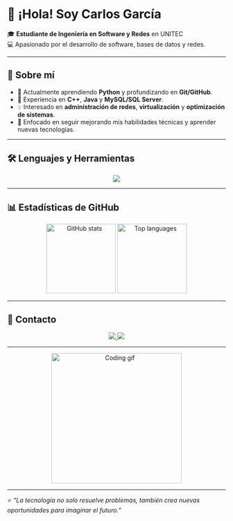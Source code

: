 # 👋 ¡Hola! Soy **Carlos García**

🎓 **Estudiante de Ingeniería en Software y Redes** en UNITEC  
💻 Apasionado por el desarrollo de software, bases de datos y redes.  

---

## 🚀 Sobre mí  
- 🌱 Actualmente aprendiendo **Python** y profundizando en **Git/GitHub**.  
- 🔧 Experiencia en **C++**, **Java** y **MySQL/SQL Server**.  
- 💡 Interesado en **administración de redes**, **virtualización** y **optimización de sistemas**.  
- 🎯 Enfocado en seguir mejorando mis habilidades técnicas y aprender nuevas tecnologías.  

---

## 🛠️ Lenguajes y Herramientas  
<p align="center">
  <img src="https://skillicons.dev/icons?i=cpp,java,python,mysql,git,github,vscode,idea&perline=8" />
</p>

---

## 📊 Estadísticas de GitHub  
<p align="center">
  <img src="https://github-readme-stats.vercel.app/api?username=carloosgaarcia&show_icons=true&theme=tokyonight&hide_border=true" height="160" alt="GitHub stats"/>
  <img src="https://github-readme-stats.vercel.app/api/top-langs/?username=carloosgaarcia&layout=compact&theme=tokyonight&hide_border=true" height="160" alt="Top languages"/>
</p>

---

## 💬 Contacto  
<p align="center">
  <a href="https://linkedin.com/in/cgarciad04" target="_blank">
    <img src="https://img.shields.io/badge/LinkedIn-0077B5?style=for-the-badge&logo=linkedin&logoColor=white"/>
  </a>
  <a href="mailto:carlos_mario05@hotmail.com">
    <img src="https://img.shields.io/badge/Email-D14836?style=for-the-badge&logo=gmail&logoColor=white"/>
  </a>
</p>

---

<p align="center">
  <img src="https://media.giphy.com/media/qgQUggAC3Pfv687qPC/giphy.gif" width="300" alt="Coding gif"/>
</p>

---

⭐ _“La tecnología no solo resuelve problemas, también crea nuevas oportunidades para imaginar el futuro.”_ 
